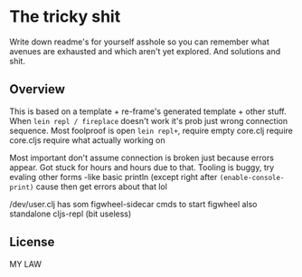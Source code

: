 # The tricky shit

Write down readme's for yourself asshole so you can remember 
what avenues are exhausted and which aren't yet explored.
And solutions and shit.

## Overview

This is based on a template + re-frame's generated template + other stuff.
When `lein repl / fireplace` doesn't work it's prob just wrong connection
sequence.  Most foolproof is open `lein repl+`, require empty core.clj
require core.cljs require what actually working on

Most important don't assume connection is broken just because errors
appear.  Got stuck for hours and hours due to that. Tooling is buggy, try
evaling other forms -like basic println (except right after
``(enable-console-print)`` cause then get errors about that lol

/dev/user.clj has som figwheel-sidecar cmds to start figwheel
also standalone cljs-repl (bit useless)

## License

MY LAW
